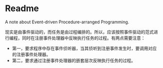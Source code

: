 # Readme
A note about Event-driven Procedure-arranged Programming.

现实是由事件驱动的，而任务是由过程编排的。所以，应该按照事件驱动的范式进行编程，同时在注册事件处理器中反映执行任务的过程。有两点需要注意：
- 第一，要求程序中存在事件侦听器，当其侦听到注册事件发生时，要调用对应的注册事件处理器。
- 第二，要求通过注册事件处理器的嵌套层次反映执行任务的过程。
